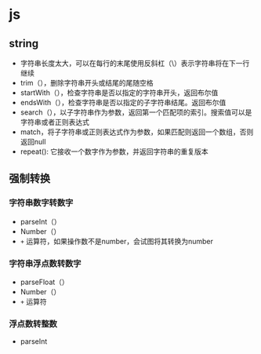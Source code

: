 # js

## string
- 字符串长度太大，可以在每行的末尾使用反斜杠（\）表示字符串将在下一行继续
- trim（），删除字符串开头或结尾的尾随空格
- startWith（），检查字符串是否以指定的字符串开头，返回布尔值
- endsWith（），检查字符串是否以指定的子字符串结尾。返回布尔值
- search（），以子字符串作为参数，返回第一个匹配项的索引。搜索值可以是字符串或者正则表达式
- match，将子字符串或正则表达式作为参数，如果匹配则返回一个数组，否则返回null
- repeat(): 它接收一个数字作为参数，并返回字符串的重复版本

## 强制转换
### 字符串数字转数字
- parseInt（）
- Number（）
- `+` 运算符，如果操作数不是number，会试图将其转换为number

### 字符串浮点数转数字
- parseFloat（）
- Number（）
- `+` 运算符

### 浮点数转整数
- parseInt